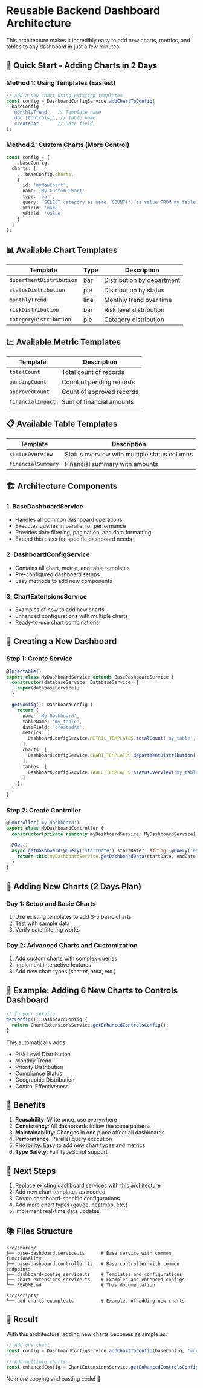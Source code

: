 # Reusable Backend Dashboard Architecture

This architecture makes it incredibly easy to add new charts, metrics, and tables to any dashboard in just a few minutes.

## 🚀 Quick Start - Adding Charts in 2 Days

### Method 1: Using Templates (Easiest)
```typescript
// Add a new chart using existing templates
const config = DashboardConfigService.addChartToConfig(
  baseConfig,
  'monthlyTrend',  // Template name
  'dbo.[Controls]', // Table name
  'createdAt'      // Date field
);
```

### Method 2: Custom Charts (More Control)
```typescript
const config = {
  ...baseConfig,
  charts: [
    ...baseConfig.charts,
    {
      id: 'myNewChart',
      name: 'My Custom Chart',
      type: 'bar',
      query: `SELECT category as name, COUNT(*) as value FROM my_table WHERE 1=1 {dateFilter} GROUP BY category`,
      xField: 'name',
      yField: 'value'
    }
  ]
};
```

## 📊 Available Chart Templates

| Template | Type | Description |
|----------|------|-------------|
| `departmentDistribution` | bar | Distribution by department |
| `statusDistribution` | pie | Distribution by status |
| `monthlyTrend` | line | Monthly trend over time |
| `riskDistribution` | bar | Risk level distribution |
| `categoryDistribution` | pie | Category distribution |

## 📈 Available Metric Templates

| Template | Description |
|----------|-------------|
| `totalCount` | Total count of records |
| `pendingCount` | Count of pending records |
| `approvedCount` | Count of approved records |
| `financialImpact` | Sum of financial amounts |

## 📋 Available Table Templates

| Template | Description |
|----------|-------------|
| `statusOverview` | Status overview with multiple status columns |
| `financialSummary` | Financial summary with amounts |

## 🏗️ Architecture Components

### 1. BaseDashboardService
- Handles all common dashboard operations
- Executes queries in parallel for performance
- Provides date filtering, pagination, and data formatting
- Extend this class for specific dashboard needs

### 2. DashboardConfigService
- Contains all chart, metric, and table templates
- Pre-configured dashboard setups
- Easy methods to add new components

### 3. ChartExtensionsService
- Examples of how to add new charts
- Enhanced configurations with multiple charts
- Ready-to-use chart combinations

## 🔧 Creating a New Dashboard

### Step 1: Create Service
```typescript
@Injectable()
export class MyDashboardService extends BaseDashboardService {
  constructor(databaseService: DatabaseService) {
    super(databaseService);
  }

  getConfig(): DashboardConfig {
    return {
      name: 'My Dashboard',
      tableName: 'my_table',
      dateField: 'createdAt',
      metrics: [
        DashboardConfigService.METRIC_TEMPLATES.totalCount('my_table', 'Items', 'blue')
      ],
      charts: [
        DashboardConfigService.CHART_TEMPLATES.departmentDistribution('my_table')
      ],
      tables: [
        DashboardConfigService.TABLE_TEMPLATES.statusOverview('my_table', 'id', 'name', ['status'])
      ]
    };
  }
}
```

### Step 2: Create Controller
```typescript
@Controller('my-dashboard')
export class MyDashboardController {
  constructor(private readonly myDashboardService: MyDashboardService) {}

  @Get()
  async getDashboard(@Query('startDate') startDate?: string, @Query('endDate') endDate?: string) {
    return this.myDashboardService.getDashboardData(startDate, endDate);
  }
}
```

## 🎯 Adding New Charts (2 Days Plan)

### Day 1: Setup and Basic Charts
1. Use existing templates to add 3-5 basic charts
2. Test with sample data
3. Verify date filtering works

### Day 2: Advanced Charts and Customization
1. Add custom charts with complex queries
2. Implement interactive features
3. Add new chart types (scatter, area, etc.)

## 📝 Example: Adding 6 New Charts to Controls Dashboard

```typescript
// In your service
getConfig(): DashboardConfig {
  return ChartExtensionsService.getEnhancedControlsConfig();
}
```

This automatically adds:
- Risk Level Distribution
- Monthly Trend
- Priority Distribution
- Compliance Status
- Geographic Distribution
- Control Effectiveness

## 🔄 Benefits

1. **Reusability**: Write once, use everywhere
2. **Consistency**: All dashboards follow the same patterns
3. **Maintainability**: Changes in one place affect all dashboards
4. **Performance**: Parallel query execution
5. **Flexibility**: Easy to add new chart types and metrics
6. **Type Safety**: Full TypeScript support

## 🚀 Next Steps

1. Replace existing dashboard services with this architecture
2. Add new chart templates as needed
3. Create dashboard-specific configurations
4. Add more chart types (gauge, heatmap, etc.)
5. Implement real-time data updates

## 📚 Files Structure

```
src/shared/
├── base-dashboard.service.ts      # Base service with common functionality
├── base-dashboard.controller.ts   # Base controller with common endpoints
├── dashboard-config.service.ts    # Templates and configurations
├── chart-extensions.service.ts    # Examples and enhanced configs
└── README.md                      # This documentation

src/scripts/
└── add-charts-example.ts          # Examples of adding new charts
```

## 🎉 Result

With this architecture, adding new charts becomes as simple as:

```typescript
// Add one chart
const config = DashboardConfigService.addChartToConfig(baseConfig, 'monthlyTrend', 'my_table', 'createdAt');

// Add multiple charts
const enhancedConfig = ChartExtensionsService.getEnhancedControlsConfig();
```

No more copying and pasting code! 🚀
